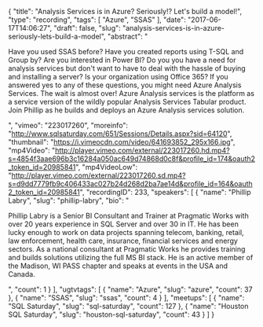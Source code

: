 {
  "title": "Analysis Services is in Azure? Seriously!? Let's build a model!",
  "type": "recording",
  "tags": [
    "Azure",
    "SSAS"
  ],
  "date": "2017-06-17T14:06:27",
  "draft": false,
  "slug": "analysis-services-is-in-azure-seriously-lets-build-a-model",
  "abstract": "<p>Have you used SSAS before? Have you created reports using T-SQL and Group by? Are you interested in Power BI? Do you you have a need for analysis  services but don't want to have to deal with the hassle of buying and installing a server?  Is your organization using Office 365?  If you answered yes to any of these questions, you might need Azure Analysis Services.  The wait is almost over! Azure Analysis services is the platform as a service version of the wildly popular Analysis Services Tabular product. Join Phillip as he builds and deploys an Azure Analysis services solution.</p>",
  "vimeo": "223017260",
  "moreinfo": "http://www.sqlsaturday.com/651/Sessions/Details.aspx?sid=64120",
  "thumbnail": "https://i.vimeocdn.com/video/641693852_295x166.jpg",
  "mp4Video": "http://player.vimeo.com/external/223017260.hd.mp4?s=4854f3aae696b3c16284a050ac649d74868d0c8f&profile_id=174&oauth2_token_id=20985841",
  "mp4VideoLow": "http://player.vimeo.com/external/223017260.sd.mp4?s=d9dd7779fb9c406433ac027b24d268d2ba7ae14d&profile_id=164&oauth2_token_id=20985841",
  "recordingID": 233,
  "speakers": [
    {
      "name": "Phillip Labry",
      "slug": "phillip-labry",
      "bio": "<p>Phillip Labry is a Senior BI Consultant and Trainer at Pragmatic Works with over 20 years experience in SQL Server and over 30 in IT. He has been lucky enough to work on data projects spanning telecom, banking, retail, law enforcement, health care, insurance, financial services and energy sectors. As a national consultant at Pragmatic Works he provides training and builds solutions utilizing the full MS BI stack. He is an active member of the Madison, WI PASS chapter and speaks at events in the USA and Canada.</p>",
      "count": 1
    }
  ],
  "ugtvtags": [
    {
      "name": "Azure",
      "slug": "azure",
      "count": 37
    },
    {
      "name": "SSAS",
      "slug": "ssas",
      "count": 4
    }
  ],
  "meetups": [
    {
      "name": "SQL Saturday",
      "slug": "sql-saturday",
      "count": 127
    },
    {
      "name": "Houston SQL Saturday",
      "slug": "houston-sql-saturday",
      "count": 43
    }
  ]
}